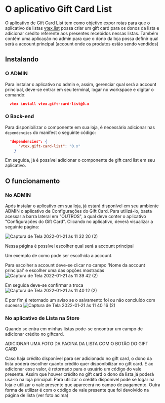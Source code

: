 # O aplicativo Gift Card List

O aplicativo de Gift Card List tem como objetivo expor rotas para que o aplicativo de listas [vtex.list](https://github.com/vtex-apps/list)  possa criar um gift card para os donos da lista e adicionar crédito referente aos presentes recebidos nessas listas. Também contém uma aplicação no admin para que o dono da loja possa definir qual será a account principal (account onde os produtos estão sendo vendidos)

## Instalando

### O ADMIN

Para instalar o aplicativo no admin e, assim, gerenciar qual será a account principal, deve-se entrar em seu terminal, logar no workspace e digitar o comando:

```json
  vtex install vtex.gift-card-list@0.x
```

### O Back-end
Para disponibilizar o componente em sua loja, é necessário adicionar nas `dependencies` do manifest o seguinte código:

```json
  "dependencies": {
      "vtex.gift-card-list": "0.x"
    }
```

Em seguida, já é possível adicionar o componente de gift card list em seu aplicativo.

## O funcionamento

### No ADMIN

Após instalar o aplicativo em sua loja, já estará disponível em seu ambiente ADMIN o aplicativo de Configurações do Gift Card.
Para utilizá-lo, basta acessar a barra lateral em "OUTROS", a qual deve conter o aplicativo "Configurações do Gift Card".
Clicando no aplicativo, deverá visualizar a seguinte página:

![Captura de Tela 2022-01-21 às 11 32 20 (2)](https://user-images.githubusercontent.com/80836180/150544610-04fa9a7e-f5ed-4498-bc63-827526097bd7.png)

Nessa página é possível escolher qual será a account principal

Um exemplo de como pode ser escolhida a account.

Para escolher a account deve-se clicar no campo 'Nome da account principal' e escolher uma das opções mostradas
![Captura de Tela 2022-01-21 às 11 39 42 (2)](https://user-images.githubusercontent.com/80836180/150545843-91ba92bb-3c16-42d8-84ec-ff7015a2a1e4.png)

Em seguida deve-se confirmar a troca
![Captura de Tela 2022-01-21 às 11 40 12 (2)](https://user-images.githubusercontent.com/80836180/150545849-cd2171f9-8285-4970-9133-567f620da689.png)

E por fim é retornado um aviso se o salvamento foi ou não concluído com sucesso
![Captura de Tela 2022-01-21 às 11 40 16 (2)](https://user-images.githubusercontent.com/80836180/150545854-0b8c9543-f59c-4966-aea1-5b7f63ec9aea.png)


### No aplicativo de Lista na Store

Quando se entra em minhas listas pode-se encontrar um campo de adicionar crédito no giftcard.

ADICIONAR UMA FOTO DA PAGINA DA LISTA COM O BOTÃO DO GIFT CARD

Caso haja crédito disponível para ser adicionado no gift card, o dono da lista poderá escolher quanto crédito quer disponibilizar no gift card. E ao adicionar esse valor, é retornado para o usuário um código do vale presente. Assim que houver crédito no gift card o dono da lista já poderá usa-lo na loja principal.
Para utilizar o crédito disponível pode se logar na loja e utilizar o vale presente que aparecerá no campo de pagamento. Outra forma de utilizar é com o código de vale presente que foi devolvido na página de lista (ver foto acima)

